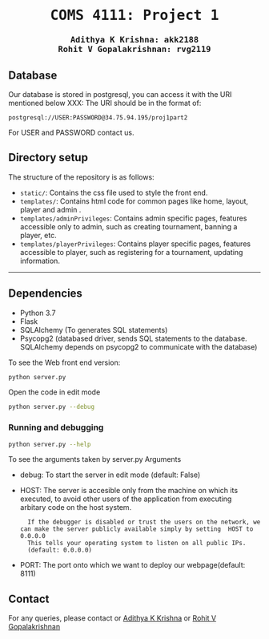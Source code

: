 <div align="center">

<samp>

<h1> COMS 4111: Project 1  </h1>

<h3> Adithya K Krishna: akk2188 <br> Rohit V Gopalakrishnan: rvg2119 </h3>
</samp>   

</div>     



## Database
Our database is stored in postgresql, you can access it with the URI mentioned below
XXX: The URI should be in the format of:

    postgresql://USER:PASSWORD@34.75.94.195/proj1part2

For USER and PASSWORD contact us.


## Directory setup
<!---------------------------------------------------------------------------------------------------------------->
The structure of the repository is as follows: 

- `static/`: Contains the css file used to style the front end.
- `templates/`: Contains html code for common pages like home, layout, player and admin .
- `templates/adminPrivileges`: Contains admin specific pages, features accessible only to admin, such as creating tournament, banning a player, etc.
- `templates/playerPrivileges`: Contains player specific pages, features accessible to player, such as registering for a tournament, 
                                updating information.

---

## Dependencies
- Python 3.7
- Flask
- SQLAlchemy (To generates SQL statements)
- Psycopg2 (databased driver, sends SQL statements to the database. SQLAlchemy depends on psycopg2 to communicate with the database)


To see the Web front end version:
```bash
python server.py
```

Open the code in edit mode
```bash
python server.py --debug 
```

### Running and debugging
```bash
python server.py --help 
```
To see the arguments taken by server.py
Arguments

- debug: To start the server in edit mode (default: False)
- HOST: The server is accesible only from the machine on which its executed, to avoid other users of the application from executing  
        arbitary code on the host system.
        
        If the debugger is disabled or trust the users on the network, we can make the server publicly available simply by setting  HOST to 0.0.0.0
        This tells your operating system to listen on all public IPs.
        (default: 0.0.0.0)
- PORT: The port onto which we want to deploy our webpage(default: 8111)

## Contact

For any queries, please contact or [Adithya K Krishna](mailto:adithya.krishnakumar@gmail.com) or [Rohit V Gopalakrishnan](mailto:)